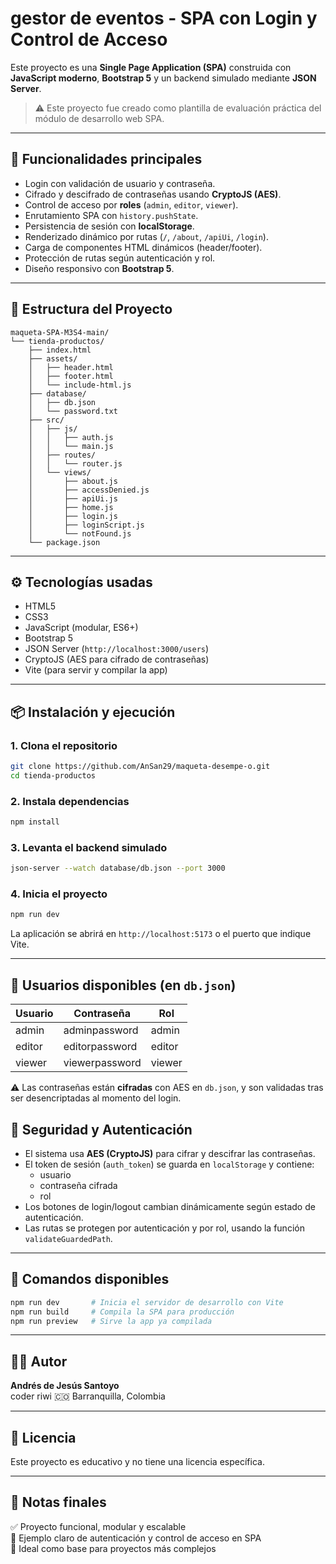 
# gestor de eventos - SPA con Login y Control de Acceso

Este proyecto es una **Single Page Application (SPA)** construida con **JavaScript moderno**, **Bootstrap 5** y un backend simulado mediante **JSON Server**. 

> ⚠️ Este proyecto fue creado como plantilla de evaluación práctica del módulo de desarrollo web SPA.

---

## 🚀 Funcionalidades principales

- Login con validación de usuario y contraseña.
- Cifrado y descifrado de contraseñas usando **CryptoJS (AES)**.
- Control de acceso por **roles** (`admin`, `editor`, `viewer`).
- Enrutamiento SPA con `history.pushState`.
- Persistencia de sesión con **localStorage**.
- Renderizado dinámico por rutas (`/`, `/about`, `/apiUi`, `/login`).
- Carga de componentes HTML dinámicos (header/footer).
- Protección de rutas según autenticación y rol.
- Diseño responsivo con **Bootstrap 5**.

---

## 🧩 Estructura del Proyecto

```
maqueta-SPA-M3S4-main/
└── tienda-productos/
    ├── index.html
    ├── assets/
    │   ├── header.html
    │   ├── footer.html
    │   └── include-html.js
    ├── database/
    │   ├── db.json
    │   └── password.txt
    ├── src/
    │   ├── js/
    │   │   ├── auth.js
    │   │   └── main.js
    │   ├── routes/
    │   │   └── router.js
    │   └── views/
    │       ├── about.js
    │       ├── accessDenied.js
    │       ├── apiUi.js
    │       ├── home.js
    │       ├── login.js
    │       ├── loginScript.js
    │       └── notFound.js
    └── package.json
```

---

## ⚙️ Tecnologías usadas

- HTML5
- CSS3
- JavaScript (modular, ES6+)
- Bootstrap 5
- JSON Server (`http://localhost:3000/users`)
- CryptoJS (AES para cifrado de contraseñas)
- Vite (para servir y compilar la app)

---

## 📦 Instalación y ejecución

### 1. Clona el repositorio

```bash
git clone https://github.com/AnSan29/maqueta-desempe-o.git
cd tienda-productos
```

### 2. Instala dependencias

```bash
npm install
```

### 3. Levanta el backend simulado

```bash
json-server --watch database/db.json --port 3000
```

### 4. Inicia el proyecto

```bash
npm run dev
```

La aplicación se abrirá en `http://localhost:5173` o el puerto que indique Vite.

---

## 🔐 Usuarios disponibles (en `db.json`)

| Usuario | Contraseña       | Rol     |
|---------|------------------|---------|
| admin   | adminpassword     | admin   |
| editor  | editorpassword    | editor  |
| viewer  | viewerpassword    | viewer  |

⚠️ Las contraseñas están **cifradas** con AES en `db.json`, y son validadas tras ser desencriptadas al momento del login.

## 🔑 Seguridad y Autenticación

- El sistema usa **AES (CryptoJS)** para cifrar y descifrar las contraseñas.
- El token de sesión (`auth_token`) se guarda en `localStorage` y contiene:
  - usuario
  - contraseña cifrada
  - rol
- Los botones de login/logout cambian dinámicamente según estado de autenticación.
- Las rutas se protegen por autenticación y por rol, usando la función `validateGuardedPath`.

---

## 📄 Comandos disponibles

```bash
npm run dev       # Inicia el servidor de desarrollo con Vite
npm run build     # Compila la SPA para producción
npm run preview   # Sirve la app ya compilada
```

---

## 👨‍💻 Autor

**Andrés de Jesús Santoyo**  
coder riwi  🇨🇴 Barranquilla, Colombia

---

## 📜 Licencia

Este proyecto es educativo y no tiene una licencia específica.

---

## 📌 Notas finales

✅ Proyecto funcional, modular y escalable  
🔐 Ejemplo claro de autenticación y control de acceso en SPA  
📁 Ideal como base para proyectos más complejos  
